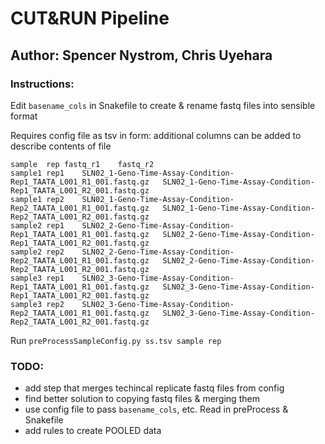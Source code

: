 # CUT&RUN Pipeline
## Author: Spencer Nystrom, Chris Uyehara

### Instructions:
Edit `basename_cols` in Snakefile to create & rename fastq files into sensible format


Requires config file as tsv in form:
additional columns can be added to describe contents of file
```
sample	rep	fastq_r1	fastq_r2
sample1	rep1	SLN02_1-Geno-Time-Assay-Condition-Rep1_TAATA_L001_R1_001.fastq.gz	SLN02_1-Geno-Time-Assay-Condition-Rep1_TAATA_L001_R2_001.fastq.gz
sample1	rep2	SLN02_1-Geno-Time-Assay-Condition-Rep2_TAATA_L001_R1_001.fastq.gz	SLN02_1-Geno-Time-Assay-Condition-Rep2_TAATA_L001_R2_001.fastq.gz
sample2	rep1	SLN02_2-Geno-Time-Assay-Condition-Rep1_TAATA_L001_R1_001.fastq.gz	SLN02_2-Geno-Time-Assay-Condition-Rep1_TAATA_L001_R2_001.fastq.gz
sample2	rep2	SLN02_2-Geno-Time-Assay-Condition-Rep2_TAATA_L001_R1_001.fastq.gz	SLN02_2-Geno-Time-Assay-Condition-Rep2_TAATA_L001_R2_001.fastq.gz
sample3	rep1	SLN02_3-Geno-Time-Assay-Condition-Rep1_TAATA_L001_R1_001.fastq.gz	SLN02_3-Geno-Time-Assay-Condition-Rep1_TAATA_L001_R2_001.fastq.gz
sample3	rep2	SLN02_3-Geno-Time-Assay-Condition-Rep2_TAATA_L001_R1_001.fastq.gz	SLN02_3-Geno-Time-Assay-Condition-Rep2_TAATA_L001_R2_001.fastq.gz
```

Run `preProcessSampleConfig.py ss.tsv sample rep`


### TODO:
 - add step that merges techincal replicate fastq files from config
 - find better solution to copying fastq files & merging them
 - use config file to pass `basename_cols`, etc. Read in preProcess & Snakefile
 - add rules to create POOLED data

